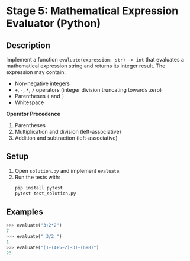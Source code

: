  # Stage 5: Mathematical Expression Evaluator (Python)

 ## Description
 Implement a function `evaluate(expression: str) -> int` that evaluates a mathematical expression string and returns its integer result.
 The expression may contain:
 - Non-negative integers
 - `+`, `-`, `*`, `/` operators (integer division truncating towards zero)
 - Parentheses `(` and `)`
 - Whitespace

 **Operator Precedence**
 1. Parentheses
 2. Multiplication and division (left-associative)
 3. Addition and subtraction (left-associative)

 ## Setup
 1. Open `solution.py` and implement `evaluate`.
 2. Run the tests with:
    ```bash
    pip install pytest
    pytest test_solution.py
    ```

 ## Examples
 ```python
 >>> evaluate("3+2*2")
 7
 >>> evaluate(" 3/2 ")
 1
 >>> evaluate("(1+(4+5+2)-3)+(6+8)")
 23
 ```